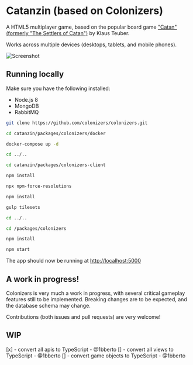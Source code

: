 # Catanzin (based on Colonizers)

A HTML5 multiplayer game, based on the popular board game ["Catan" (formerly "The Settlers of Catan")](http://en.wikipedia.org/wiki/The_Settlers_of_Catan) by Klaus Teuber.

Works across multiple devices (desktops, tablets, and mobile phones).

![Screenshot](http://i.imgur.com/j91XT2y.png)

## Running locally

Make sure you have the following installed:

- Node.js 8
- MongoDB
- RabbitMQ

```sh
git clone https://github.com/colonizers/colonizers.git

cd catanzin/packages/colonizers/docker

docker-compose up -d

cd ../..

cd catanzin/packages/colonizers-client

npm install

npx npm-force-resolutions

npm install

gulp tilesets

cd ../..

cd /packages/colonizers

npm install

npm start
```

The app should now be running at [http://localhost:5000](http://localhost:5000)

## A work in progress!

Colonizers is very much a work in progress, with several critical gameplay
features still to be implemented. Breaking changes are to be expected, and the database schema may change.

Contributions (both issues and pull requests) are very welcome!

## WIP

[x] - convert all apis to TypeScript - @1bberto
[] - convert all views to TypeScript - @1bberto
[] - convert game objects to TypeScript - @1bberto
